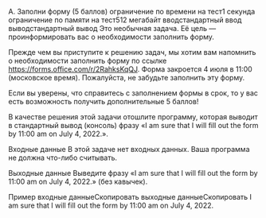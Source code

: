 A. Заполни форму (5 баллов)
ограничение по времени на тест1 секунда
ограничение по памяти на тест512 мегабайт
вводстандартный ввод
выводстандартный вывод
Это необычная задача. Её цель — проинформировать вас о необходимости заполнить форму.

Прежде чем вы приступите к решению задач, мы хотим вам напомнить о необходимости заполнить форму по ссылке https://forms.office.com/r/2RahksKqQJ. Форма закроется 4 июля в 11:00 (московское время). Пожалуйста, не забудьте заполнить эту форму.

Если вы уверены, что справитесь с заполнением формы в срок, то у вас есть возможность получить дополнительные 5 баллов!

В качестве решения этой задачи отошлите программу, которая выводит в стандартный вывод (консоль) фразу «I am sure that I will fill out the form by 11:00 am on July 4, 2022.».

Входные данные
В этой задаче нет входных данных. Ваша программа не должна что-либо считывать.

Выходные данные
Выведите фразу «I am sure that I will fill out the form by 11:00 am on July 4, 2022.» (без кавычек).

Пример
входные данныеСкопировать
выходные данныеСкопировать
I am sure that I will fill out the form by 11:00 am on July 4, 2022.